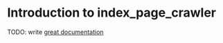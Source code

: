 # Introduction to index_page_crawler

TODO: write [great documentation](http://jacobian.org/writing/what-to-write/)
